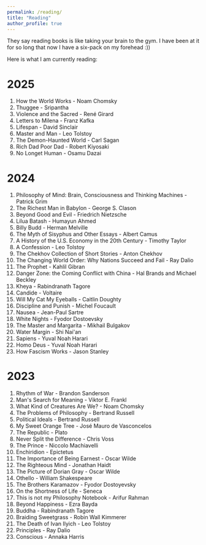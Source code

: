 ```yaml
---
permalink: /reading/
title: "Reading"
author_profile: true
---
```

They say reading books is like taking your brain to the gym. I have been at it for so long that now I have a six-pack on my forehead :)) 

Here is what I am currently reading:

# 2025
1. How the World Works - Noam Chomsky
2. Thuggee - Sripantha
3. Violence and the Sacred - René Girard
4. Letters to Milena - Franz Kafka
5. Lifespan - David Sinclair
6. Master and Man - Leo Tolstoy
7. The Demon-Haunted World - Carl Sagan
8. Rich Dad Poor Dad - Robert Kiyosaki
9. No Longet Human - Osamu Dazai

# 2024
1. Philosophy of Mind: Brain, Consciousness and Thinking Machines - Patrick Grim
2. The Richest Man in Babylon - George S. Clason
3. Beyond Good and Evil - Friedrich Nietzsche
4. Lilua Batash - Humayun Ahmed
5. Billy Budd - Herman Melville
6. The Myth of Sisyphus and Other Essays - Albert Camus
7. A History of the U.S. Economy in the 20th Century - Timothy Taylor
8. A Confession - Leo Tolstoy
9. The Chekhov Collection of Short Stories - Anton Chekhov
10. The Changing World Order: Why Nations Succeed and Fail - Ray Dalio
11. The Prophet - Kahlil Gibran
12. Danger Zone: the Coming Conflict with China - Hal Brands and Michael Beckley
13. Kheya - Rabindranath Tagore
14. Candide - Voltaire
15. Will My Cat My Eyeballs - Caitlin Doughty
16. Discipline and Punish - Michel Foucault
17. Nausea - Jean-Paul Sartre
18. White Nights - Fyodor Dostoevsky
19. The Master and Margarita - Mikhail Bulgakov
20. Water Margin - Shi Nai'an
21. Sapiens - Yuval Noah Harari
22. Homo Deus - Yuval Noah Harari
23. How Fascism Works - Jason Stanley

# 2023
1. Rhythm of War - Brandon Sanderson
2. Man's Search for Meaning - Viktor E. Frankl
3. What Kind of Creatures Are We? - Noam Chomsky
4. The Problems of Philosophy - Bertrand Russell
5. Political Ideals - Bertrand Russell
6. My Sweet Orange Tree - José Mauro de Vasconcelos
7. The Republic - Plato
8. Never Split the Difference - Chris Voss
9. The Prince - Niccolo Machiavelli
10. Enchiridion - Epictetus
11. The Importance of Being Earnest - Oscar Wilde
12. The Righteous Mind - Jonathan Haidt
13. The Picture of Dorian Gray - Oscar Wilde
14. Othello - William Shakespeare
15. The Brothers Karamazov - Fyodor Dostoyevsky
16. On the Shortness of Life - Seneca
17. This is not my Philosophy Notebook - Arifur Rahman
18. Beyond Happiness - Ezra Bayda
19. Buddha - Rabindranath Tagore
20. Braiding Sweetgrass - Robin Wall Kimmerer
21. The Death of Ivan Ilyich - Leo Tolstoy
22. Principles - Ray Dalio
23. Conscious - Annaka Harris
